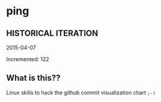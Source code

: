 # ping

## HISTORICAL ITERATION
2015-04-07

Incremented: 122

## What is this?? 
Linux skills to hack the github commit visualization chart `;-)`

